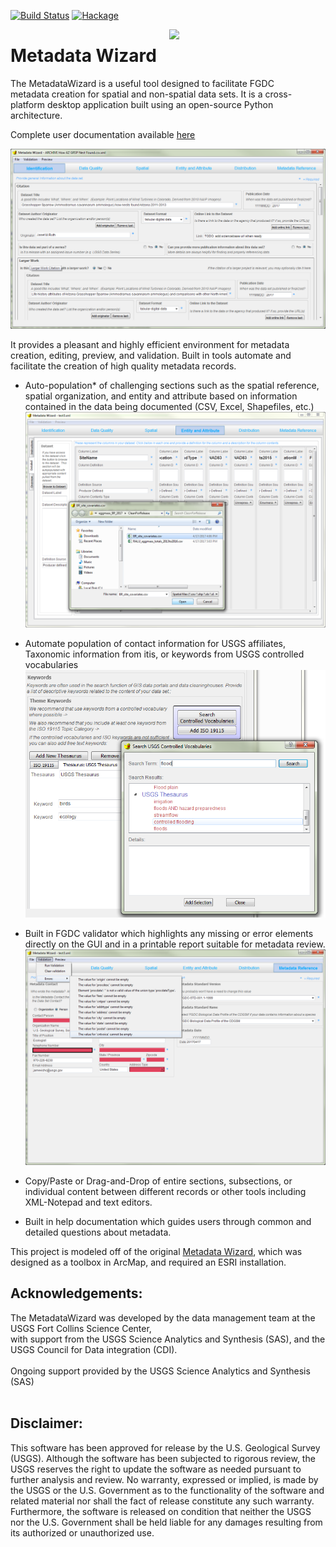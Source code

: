 [![Build Status](https://travis-ci.org/talbertc-usgs/fort-pymdwizard.svg?branch=master)](https://travis-ci.org/talbertc-usgs/fort-pymdwizard)
[![Hackage](https://coveralls.io/repos/github/talbertc-usgs/fort-pymdwizard/badge.svg?branch=master)](https://coveralls.io/github/talbertc-usgs/fort-pymdwizard?branch=master)

<img width="250" align="right" src="https://upload.wikimedia.org/wikipedia/commons/thumb/1/1c/USGS_logo_green.svg/500px-USGS_logo_green.svg.png"/>



Metadata Wizard
===========================================================================================

The MetadataWizard is a useful tool designed to facilitate FGDC  
metadata creation for spatial and non-spatial data sets.  It is a cross-platform desktop application
built using an open-source Python architecture.  

Complete user documentation available [here](https://usgs.github.io/fort-pymdwizard)

![Alt text](docs/img/screenshot.png?raw=true "Screen shot")

It provides a pleasant and highly efficient environment for metadata creation, 
editing, preview, and validation.  Built in tools automate and facilitate the creation of high quality 
metadata records.


* Auto-population* of challenging sections such as the spatial reference, 
spatial organization, and entity and attribute based on information contained in
the data being documented (CSV, Excel, Shapefiles, etc.)
 ![Alt text](./docs/img/EA_screenshot.png?raw=true "Screen shot") 

* Automate population of contact information for USGS affiliates, 
Taxonomic information from itis, or keywords from USGS controlled vocabularies
 ![Alt text](docs/img/keywords_screenshot.png?raw=true "Screen shot") 
* Built in FGDC validator which highlights any missing or error elements directly on the GUI and in a printable report suitable for metadata review.
 ![Alt text](docs/img/error_screenshot.png?raw=true "Screen shot") 
* Copy/Paste or Drag-and-Drop of entire sections, subsections, or individual content
between different records or other tools including XML-Notepad and text editors.
* Built in help documentation which guides users through common and detailed questions about metadata.


This project is modeled off of the original [Metadata Wizard](https://github.com/dignizio-usgs/MDWizard_Source), which was designed as a toolbox in ArcMap, and required an ESRI installation.


Acknowledgements:
----------------
The MetadataWizard was developed by the data management team at the USGS Fort Collins Science Center,<br>
with support from the USGS Science Analytics and Synthesis (SAS), 
and the USGS Council for Data integration (CDI).<br><br>
Ongoing support provided by the USGS Science Analytics and Synthesis (SAS)<br><br>

Disclaimer:
-----------

This software has been approved for release by the U.S. Geological Survey (USGS). 
Although the software has been subjected to rigorous review, the USGS reserves 
the right to update the software as needed pursuant to further analysis and 
review. No warranty, expressed or implied, is made by the USGS or the 
U.S. Government as to the functionality of the software and related material 
nor shall the fact of release constitute any such warranty. Furthermore, the 
software is released on condition that neither the USGS nor the U.S. Government 
shall be held liable for any damages resulting from its authorized 
or unauthorized use.
